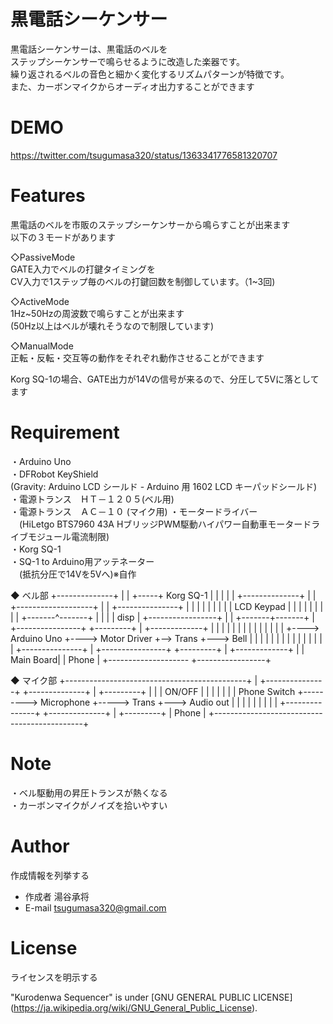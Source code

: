 # 黒電話シーケンサー

黒電話シーケンサーは、黒電話のベルを  
ステップシーケンサーで鳴らせるように改造した楽器です。  
繰り返されるベルの音色と細かく変化するリズムパターンが特徴です。  
また、カーボンマイクからオーディオ出力することができます  

# DEMO

https://twitter.com/tsugumasa320/status/1363341776581320707

# Features

黒電話のベルを市販のステップシーケンサーから鳴らすことが出来ます  
以下の３モードがあります  
  
◇PassiveMode  
 GATE入力でベルの打鍵タイミングを  
 CV入力で1ステップ毎のベルの打鍵回数を制御しています。（1~3回)  
  
◇ActiveMode  
 1Hz~50Hzの周波数で鳴らすことが出来ます  
 (50Hz以上はベルが壊れそうなので制限しています)  
  
◇ManualMode  
 正転・反転・交互等の動作をそれぞれ動作させることができます  
   
Korg SQ-1の場合、GATE出力が14Vの信号が来るので、分圧して5Vに落としてます  
  
# Requirement
  
・Arduino Uno  
・DFRobot KeyShield  
 (Gravity: Arduino LCD シールド - Arduino 用 1602 LCD キーパッドシールド)   
・電源トランス　ＨＴ－１２０５(ベル用)  
・電源トランス　ＡＣ－１０  (マイク用)
・モータードライバー  
　(HiLetgo BTS7960 43A HブリッジPWM駆動ハイパワー自動車モータードライブモジュール電流制限)  
・Korg SQ-1  
・SQ-1 to Arduino用アッテネーター  
　(抵抗分圧で14Vを5Vへ)※自作  

◆ ベル部
        +--------------+
        |              |
  +-----+ Korg SQ-1    |
  |     |              | 
  |     +--------------+
  |
  |  +-------------------+
  |  | +---------------+ |
  |  | |               | |
  |  | |  LCD Keypad   | |
  |  | |               | |
  |  | +-------^-------+ |
  |  |         | disp    |                                 +-----------------+
  |  | +-------+-------+ | +----------------+  +---------+ | +-------------+ |
  |  | |               | | |                |  |         | | |             | |
  +---->  Arduino Uno  +----> Motor Driver  +-->  Trans  +--->    Bell     | |
     | |               | | |                |  |         | | |             | |
     | +---------------+ | +----------------+  +---------+ | +-------------+ |
     |         Main Board|                                 |           Phone |
     +--------------------                                 +-----------------+

◆ マイク部
     +---------------------------------------------+
     | +---------------+         +--------------+  |  +---------+
     | |               |  ON/OFF |              |  |  |         |
     | | Phone Switch  +--------->  Microphone  +----->  Trans  +--->  Audio out
     | |               |         |              |  |  |         |
     | +---------------+         +--------------+  |  +---------+
     |                                       Phone |
     +---------------------------------------------+



# Note

・ベル駆動用の昇圧トランスが熱くなる  
・カーボンマイクがノイズを拾いやすい  

# Author

作成情報を列挙する  

* 作成者 湯谷承将  
* E-mail tsugumasa320@gmail.com  

# License
ライセンスを明示する  

"Kurodenwa Sequencer" is under [GNU GENERAL PUBLIC LICENSE]  
 (https://ja.wikipedia.org/wiki/GNU_General_Public_License).  
